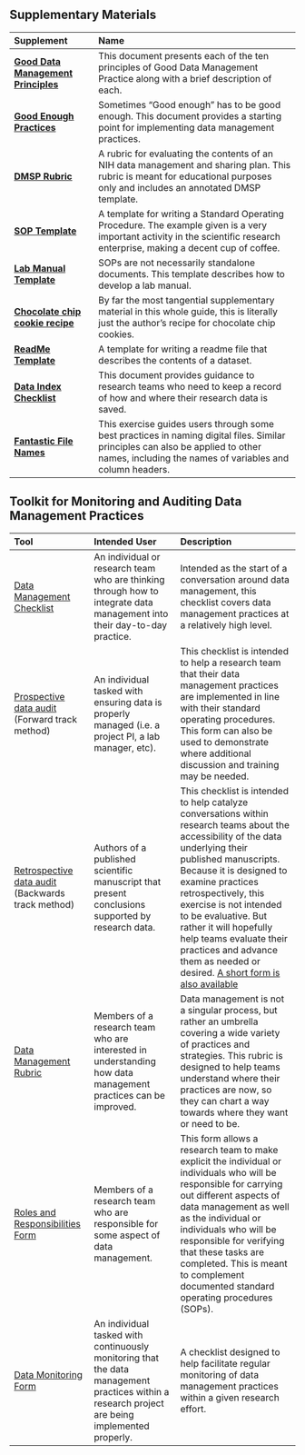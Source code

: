 ## Supplementary Materials

| Supplement| Name |
| :---- | :---- | 
| **[Good Data Management Principles](https://docs.google.com/document/d/1dZeyt_6qnnvjfI9PEIXbhRK1ELhfG1NS9jlAn7mFEF0/edit?usp=sharing)** | This document presents each of the ten principles of Good Data Management Practice along with a brief description of each. |
| **[Good Enough Practices](https://docs.google.com/document/d/1RbdOQPJUMUKwMvxIgznEBr7_TT_MCGCCWQajCOdEJJY/edit?usp=sharing)** | Sometimes “Good enough” has to be good enough. This document provides a starting point for implementing data management practices. |
|**[DMSP Rubric](https://zenodo.org/records/7710001)**|A rubric for evaluating the contents of an NIH data management and sharing plan. This rubric is meant for educational purposes only and includes an annotated DMSP template. |
|**[SOP Template](https://docs.google.com/document/d/1ATWE-zzJoMjR9dumo_e3fOROabIrvRct/edit?usp=sharing&ouid=118445803869398413021&rtpof=true&sd=true)**| A template for writing a Standard Operating Procedure. The example given is a very important activity in the scientific research enterprise, making a decent cup of coffee.
|**[Lab Manual Template](https://docs.google.com/document/d/1kPYt2Jo_eI18PlkoMMqAe0McgZC44cad1ErI8CJbF10/edit?usp=drive_link)**| SOPs are not necessarily standalone documents. This template describes how to develop a lab manual.|
| **[Chocolate chip cookie recipe](https://docs.google.com/document/d/1aGvheTT4Di5d5pjcceO_ukUOWWrn4kpbkpeDLJp7I7U/edit?usp=sharing)** | By far the most tangential supplementary material in this whole guide, this is literally just the author’s recipe for chocolate chip cookies. |
| **[ReadMe Template](https://docs.google.com/document/d/15lOyAQZIkex0aySqZ4giNlXJ-lcN00-NMWGd1wjX5IE/edit?usp=sharing)** | A template for writing a readme file that describes the contents of a dataset. |
| **[Data Index Checklist](https://docs.google.com/document/d/1qTkKoNBriP5bqoJWyvZl29xvjue9WJIRgCnW7ZQP3LY/edit?tab=t.0)** | This document provides guidance to research teams who need to keep a record of how and where their research data is saved. |
|**[Fantastic File Names](https://docs.google.com/document/d/1sITntof9Xn5N0VpfnRnJT_b24C6CEqPAx-Y23uNdnkA/edit?usp=sharing)**|This exercise guides users through some best practices in naming digital files. Similar principles can also be applied to other names, including the names of variables and column headers.|

## Toolkit for Monitoring and Auditing Data Management Practices

| Tool | Intended User | Description |
| :---- | :---- | :---- |
| [Data Management Checklist](https://docs.google.com/document/d/1cPtDmz50TyIsOA7BqMkMbNh20p1rzNsKFOk-k6biHZg/edit?usp=sharing) | An individual or research team who are thinking through how to integrate data management into their day-to-day practice. | Intended as the start of a conversation around data management, this checklist covers data management practices at a relatively high level. |
| [Prospective data audit](https://docs.google.com/document/d/1nEc6qUiaS8WERjAGjzCtpDfGGWz1ZlenfJPZv_pdvEc/edit?usp=sharing) (Forward track method) | An individual tasked with ensuring data is properly managed (i.e. a project PI, a lab manager, etc). | This checklist is intended to help a research team that their data management practices are implemented in line with their standard operating procedures. This form can also be used to demonstrate where additional discussion and training may be needed. |
| [Retrospective data audit](https://docs.google.com/document/d/1jZMPPYIRxgPD24DC6ON-c4JTImHuGcTZ-1m1VtaHPro/edit?usp=sharing) (Backwards track method) | Authors of a published scientific manuscript that present conclusions supported by research data. | This checklist is intended to help catalyze conversations within research teams about the accessibility of the data underlying their published manuscripts. Because it is designed to examine practices retrospectively, this exercise is not intended to be evaluative. But rather it will hopefully help teams evaluate their practices and advance them as needed or desired. [A short form is also available](https://docs.google.com/document/d/1os4P77RIWVdQGXPH73pmiDYvvaWR8LZ2vynppjUj3xY/edit?usp=sharing)|
| [Data Management Rubric](https://docs.google.com/document/d/112T8LLfNzkzZ7Ywtm5KPlevJrX03Gq7gR7ibFvvo6Lw/edit?usp=sharing) | Members of a research team who are interested in understanding how data management practices can be improved. | Data management is not a singular process, but rather an umbrella covering a wide variety of practices and strategies.  This rubric is designed to help teams understand where their practices are now, so they can chart a way towards where they want or need to be. |
| [Roles and Responsibilities Form](https://docs.google.com/document/d/1WQQxipEb3ER04-riJ-1eogAjO7neDIIpcMijbhMIOyM/edit?usp=sharing) | Members of a research team who are responsible for some aspect of data management. | This form allows a research team to make explicit the individual or individuals who will be responsible for carrying out different aspects of data management as well as the individual or individuals who will be responsible for verifying that these tasks are completed. This is meant to complement documented standard operating procedures (SOPs). |
| [Data Monitoring Form](https://docs.google.com/document/d/1RdQhIMpM2nrJV0atubpuW6-O31cqcG0OHP_jQWBE7i8/edit?usp=sharing) | An individual tasked with continuously monitoring that the data management practices within a research project are being implemented properly. | A checklist designed to help facilitate regular monitoring of data management practices within a given research effort. |
